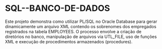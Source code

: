 # SQL--BANCO-DE-DADOS
Este projeto demonstra como utilizar PL/SQL no Oracle Database para gerar dinamicamente um arquivo XML contendo os sobrenomes dos empregados registrados na tabela EMPLOYEES. O processo envolve a criação de diretórios no banco, manipulação de arquivos via UTL_FILE, uso de funções XML e execução de procedimentos armazenados (procedures).
